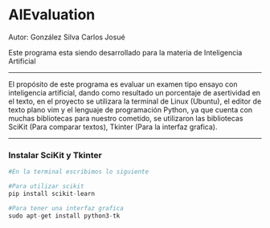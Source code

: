 # AIEvaluation

Autor: González Silva Carlos Josué

Este programa esta siendo desarrollado para la materia de Inteligencia Artificial

---

El propósito de este programa es evaluar un examen tipo ensayo con inteligencia artificial, dando como resultado un porcentaje de asertividad en el texto, en el proyecto se utilizara la terminal de Linux (Ubuntu), el editor de texto plano vim y el lenguaje de programación Python, ya que cuenta con muchas bibliotecas para nuestro cometido, se utilizaron las bibliotecas SciKit (Para comparar textos), Tkinter (Para la interfaz grafica).

---

### Instalar SciKit y Tkinter

```python
#En la terminal escribimos lo siguiente

#Para utilizar scikit
pip install scikit-learn

#Para tener una interfaz grafica
sudo apt-get install python3-tk
```
